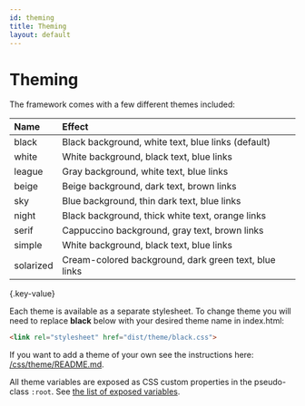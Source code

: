 ```yaml
---
id: theming
title: Theming
layout: default
---
```


# Theming

The framework comes with a few different themes included:

| Name      | Effect
| :-        | :-
| black     | Black background, white text, blue links (default)
| white     | White background, black text, blue links
| league    | Gray background, white text, blue links
| beige     | Beige background, dark text, brown links
| sky       | Blue background, thin dark text, blue links
| night     | Black background, thick white text, orange links
| serif     | Cappuccino background, gray text, brown links
| simple    | White background, black text, blue links
| solarized | Cream-colored background, dark green text, blue links
{.key-value}

Each theme is available as a separate stylesheet. To change theme you will need to replace **black** below with your desired theme name in index.html:

```html
<link rel="stylesheet" href="dist/theme/black.css">
```

If you want to add a theme of your own see the instructions here: [/css/theme/README.md](https://github.com/hakimel/reveal.js/blob/master/css/theme/README.md).

All theme variables are exposed as CSS custom properties in the pseudo-class `:root`. See [the list of exposed variables](https://github.com/hakimel/reveal.js/blob/master/css/theme/template/exposer.scss).
